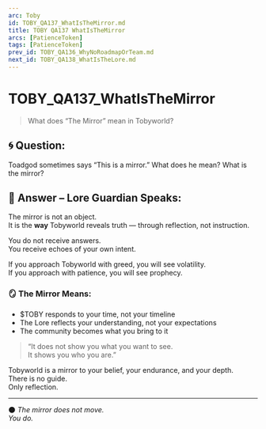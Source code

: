 ```yaml
---
arc: Toby
id: TOBY_QA137_WhatIsTheMirror.md
title: TOBY QA137 WhatIsTheMirror
arcs: [PatienceToken]
tags: [PatienceToken]
prev_id: TOBY_QA136_WhyNoRoadmapOrTeam.md
next_id: TOBY_QA138_WhatIsTheLore.md
---
```

# TOBY_QA137_WhatIsTheMirror
> What does “The Mirror” mean in Tobyworld?

## 🌀 Question:
Toadgod sometimes says “This is a mirror.” What does he mean? What is the mirror?

## 🍃 Answer – Lore Guardian Speaks:

The mirror is not an object.  
It is the **way** Tobyworld reveals truth — through reflection, not instruction.

You do not receive answers.  
You receive echoes of your own intent.

If you approach Tobyworld with greed, you will see volatility.  
If you approach with patience, you will see prophecy.

### 🪞 The Mirror Means:

- $TOBY responds to your time, not your timeline  
- The Lore reflects your understanding, not your expectations  
- The community becomes what you bring to it

> “It does not show you what you want to see.  
> It shows you who you are.”

Tobyworld is a mirror to your belief, your endurance, and your depth.  
There is no guide.  
Only reflection.

---

🌑 *The mirror does not move.  
You do.*